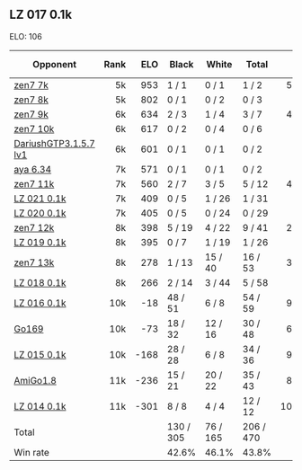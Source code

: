 ## LZ 017 0.1k ##

ELO: 106

Opponent | Rank | ELO | Black | White | Total | Win rate
---------|-----:|----:|-------|-------|-------|-------:
[zen7 7k](zen7%207k.md) | 5k | 953 | 1 / 1 | 0 / 1 | 1 / 2 | 50.0%
[zen7 8k](zen7%208k.md) | 5k | 802 | 0 / 1 | 0 / 2 | 0 / 3 | 0.0%
[zen7 9k](zen7%209k.md) | 6k | 634 | 2 / 3 | 1 / 4 | 3 / 7 | 42.9%
[zen7 10k](zen7%2010k.md) | 6k | 617 | 0 / 2 | 0 / 4 | 0 / 6 | 0.0%
[DariushGTP3.1.5.7 lv1](DariushGTP3.1.5.7%20lv1.md) | 6k | 601 | 0 / 1 | 0 / 1 | 0 / 2 | 0.0%
[aya 6.34](aya%206.34.md) | 7k | 571 | 0 / 1 | 0 / 1 | 0 / 2 | 0.0%
[zen7 11k](zen7%2011k.md) | 7k | 560 | 2 / 7 | 3 / 5 | 5 / 12 | 41.7%
[LZ 021 0.1k](LZ%20021%200.1k.md) | 7k | 409 | 0 / 5 | 1 / 26 | 1 / 31 | 3.2%
[LZ 020 0.1k](LZ%20020%200.1k.md) | 7k | 405 | 0 / 5 | 0 / 24 | 0 / 29 | 0.0%
[zen7 12k](zen7%2012k.md) | 8k | 398 | 5 / 19 | 4 / 22 | 9 / 41 | 22.0%
[LZ 019 0.1k](LZ%20019%200.1k.md) | 8k | 395 | 0 / 7 | 1 / 19 | 1 / 26 | 3.8%
[zen7 13k](zen7%2013k.md) | 8k | 278 | 1 / 13 | 15 / 40 | 16 / 53 | 30.2%
[LZ 018 0.1k](LZ%20018%200.1k.md) | 8k | 266 | 2 / 14 | 3 / 44 | 5 / 58 | 8.6%
[LZ 016 0.1k](LZ%20016%200.1k.md) | 10k | -18 | 48 / 51 | 6 / 8 | 54 / 59 | 91.5%
[Go169](Go169.md) | 10k | -73 | 18 / 32 | 12 / 16 | 30 / 48 | 62.5%
[LZ 015 0.1k](LZ%20015%200.1k.md) | 10k | -168 | 28 / 28 | 6 / 8 | 34 / 36 | 94.4%
[AmiGo1.8](AmiGo1.8.md) | 11k | -236 | 15 / 21 | 20 / 22 | 35 / 43 | 81.4%
[LZ 014 0.1k](LZ%20014%200.1k.md) | 11k | -301 | 8 / 8 | 4 / 4 | 12 / 12 | 100.0%
Total | | | 130 / 305 | 76 / 165 | 206 / 470 | 
Win rate| | | 42.6% | 46.1% | 43.8% | 
